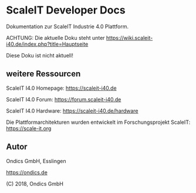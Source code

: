 # ScaleIT Developer Docs

Dokumentation zur ScaleIT Industrie 4.0 Plattform.

ACHTUNG: Die aktuelle Doku steht unter https://wiki.scaleit-i40.de/index.php?title=Hauptseite

Diese Doku ist nicht aktuell!



## weitere Ressourcen

ScaleIT I4.0 Homepage: https://scaleit-i40.de

ScaleIT I4.0 Forum: https://forum.scaleit-i40.de

ScaleIT I4.0 Hardware: https://scaleit-i40.de/hardware

Die Plattformarchitekturen wurden entwickelt im Forschungsprojekt ScaleIT: https://scale-it.org

## Autor

Ondics GmbH, Esslingen

https://ondics.de

(C) 2018, Ondics GmbH
